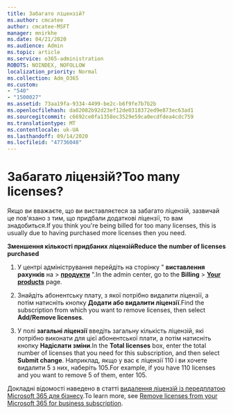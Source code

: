 ```yaml
---
title: Забагато ліцензій?
ms.author: cmcatee
author: cmcatee-MSFT
manager: mnirkhe
ms.date: 04/21/2020
ms.audience: Admin
ms.topic: article
ms.service: o365-administration
ROBOTS: NOINDEX, NOFOLLOW
localization_priority: Normal
ms.collection: Adm_O365
ms.custom:
- "540"
- "1500027"
ms.assetid: 73aa19fa-9334-4499-be2c-b6f9fe7b7b2b
ms.openlocfilehash: da82082b92d23ef12de0318372ed9e873ec63ad1
ms.sourcegitcommit: c6692ce0fa1358ec3529e59ca0ecdfdea4cdc759
ms.translationtype: MT
ms.contentlocale: uk-UA
ms.lasthandoff: 09/14/2020
ms.locfileid: "47736048"
---
```

# <a name="too-many-licenses"></a><span data-ttu-id="35c6f-102">Забагато ліцензій?</span><span class="sxs-lookup"><span data-stu-id="35c6f-102">Too many licenses?</span></span>

<span data-ttu-id="35c6f-103">Якщо ви вважаєте, що ви виставляєтеся за забагато ліцензій, зазвичай це пов'язано з тим, що придбали додаткові ліцензії, то вам знадобиться.</span><span class="sxs-lookup"><span data-stu-id="35c6f-103">If you think you're being billed for too many licenses, this is usually due to having purchased more licenses then you need.</span></span>
  
<span data-ttu-id="35c6f-104">**Зменшення кількості придбаних ліцензій**</span><span class="sxs-lookup"><span data-stu-id="35c6f-104">**Reduce the number of licenses purchased**</span></span>
  
1. <span data-ttu-id="35c6f-105">У центрі адміністрування перейдіть на сторінку " **виставлення рахунків** на \> **[продукти](https://go.microsoft.com/fwlink/p/?linkid=842054)** ".</span><span class="sxs-lookup"><span data-stu-id="35c6f-105">In the admin center, go to the **Billing** \> **[Your products](https://go.microsoft.com/fwlink/p/?linkid=842054)** page.</span></span>

2. <span data-ttu-id="35c6f-106">Знайдіть абонентську плату, з якої потрібно видалити ліцензії, а потім натисніть кнопку **Додати або видалити ліцензії**.</span><span class="sxs-lookup"><span data-stu-id="35c6f-106">Find the subscription from which you want to remove licenses, then select **Add/Remove licenses**.</span></span>

3. <span data-ttu-id="35c6f-107">У полі **загальні ліцензії** введіть загальну кількість ліцензій, які потрібно виконати для цієї абонентської плати, а потім натисніть кнопку **Надіслати зміни**.</span><span class="sxs-lookup"><span data-stu-id="35c6f-107">In the **Total licenses** box, enter the total number of licenses that you need for this subscription, and then select **Submit change**.</span></span> <span data-ttu-id="35c6f-108">Наприклад, якщо у вас є ліцензії 110 і ви хочете видалити 5 з них, наберіть 105.</span><span class="sxs-lookup"><span data-stu-id="35c6f-108">For example, if you have 110 licenses and you want to remove 5 of them, enter 105.</span></span>

<span data-ttu-id="35c6f-109">Докладні відомості наведено в статті [видалення ліцензій із передплатою Microsoft 365 для бізнесу](https://docs.microsoft.com/microsoft-365/commerce/licenses/buy-licenses).</span><span class="sxs-lookup"><span data-stu-id="35c6f-109">To learn more, see [Remove licenses from your Microsoft 365 for business subscription](https://docs.microsoft.com/microsoft-365/commerce/licenses/buy-licenses).</span></span>